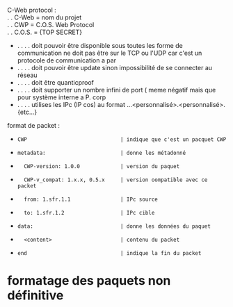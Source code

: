 C-Web protocol : <br>
. . C-Web = nom du projet <br>
. . CWP = C.O.S. Web Protocol <br>
. . C.O.S. = {TOP SECRET} <br>
- . . . . doit pouvoir être disponible sous toutes les forme de communication ne doit pas être sur le TCP ou l'UDP car c'est un protocole de communication a par<br>
- . . . . doit pouvoir être update sinon impossibilité de se connecter au réseau<br>
- . . . . doit être quanticproof <br>
- . . . . doit supporter un nombre infini de port ( meme négatif mais que pour système interne a P. corp<br>
- . . . . utilises les IPc (IP cos) au format <paysID>.<fournisseur>.<COS account ID>.<personnalisé>.<personnalisé>.{etc...}
  
format de packet : <br>
-     CWP                              | indique que c'est un pacquet CWP
-     metadata:                        | donne les métadonné
-       CWP-version: 1.0.0             | version du paquet
-       CWP-v_compat: 1.x.x, 0.5.x     | version oompatible avec ce packet
-       from: 1.sfr.1.1                | IPc source
-       to: 1.sfr.1.2                  | IPc cible
-     data:                            | donne les données du paquet
-       <content>                      | contenu du packet
-     end                              | indique la fin du packet
# formatage des paquets non définitive
